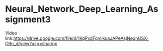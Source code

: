 # Neural_Network_Deep_Learning_Assignment3
Video link:https://drive.google.com/file/d/1KqPxdFgmikuaJAPeAsjNegnUSX-CRn_d/view?usp=sharing
